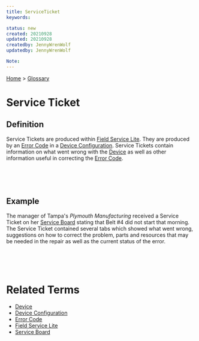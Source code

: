 ```yaml
---
title: ServiceTicket
keywords: 

status: new
created: 20210928
updated: 20210928
createdby: JennyWrenWolf
updatedby: JennyWrenWolf

Note:
---
```

[Home](../Index.md) > [Glossary](./Index.md)

# Service Ticket 
## Definition
Service Tickets are produced within [Field Service Lite](./FieldServiceLite.md).  They are produced by an [Error Code](./ErrorCode.md) in a [Device Configuration](./DeviceConfiguration.md).  Service Tickets contain information on what went wrong with the [Device](./Device.md) as well as other information useful in correcting the [Error Code](./ErrorCode.md).

<br>
<br>
<br>

## Example
The manager of Tampa's *Plymouth Manufacturing* received a Service Ticket on her [Service Board](./ServiceBoard.md) stating that Belt #4 did not start that morning.  The Service Ticket contained several tabs which showed what went wrong, suggestions on how to correct the problem, parts and resources that may be needed in the repair as well as the current status of the error.  

<br>
<br>
<br>

# Related Terms
- [Device](./Device.md)
- [Device Configuration](./DeviceConfiguration.md)
- [Error Code](./ErrorCode.md)
- [Field Service Lite](./FieldServiceLite.md)
- [Service Board](./ServiceBoard.md)